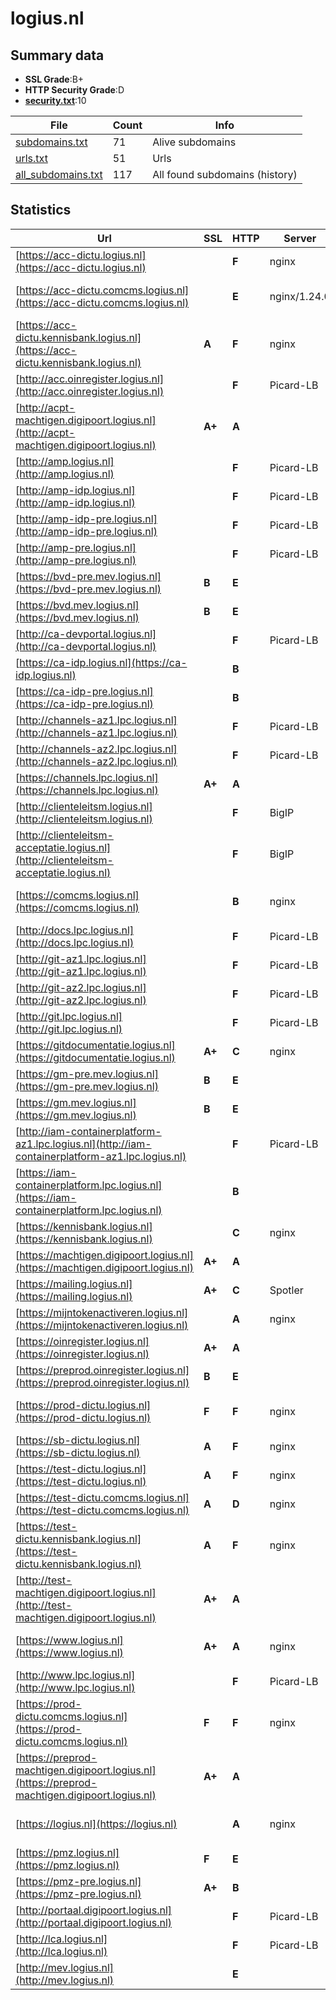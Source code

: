 

# logius.nl
## Summary data


 - **SSL Grade**:B+
 - **HTTP Security Grade**:D
 - **[security.txt](https://www.digitaleoverheid.nl/nieuws/standaard-security-txt-nu-verplicht-voor-overheid/)**:10


| File       | Count | Info |
|------------|-------|------|
|[subdomains.txt](/data/logius.nl/subdomains.txt)|71|Alive subdomains|
|[urls.txt](/data/logius.nl/urls.txt)|51|Urls|
|[all_subdomains.txt](/data/logius.nl/all_subdomains.txt)|117|All found subdomains (history)|


## Statistics


| Url | SSL | HTTP | Server | Cookie | HSTS | CORS | CTO | CSP | XFO | XXP | RP |FP| Tech |Title |
|--------|-------|-------|------|------|------|------|------|------|------|------|------|------|------|------|
|[https://acc-dictu.logius.nl](https://acc-dictu.logius.nl)| | **F**|nginx| | | | | | | | :white_check_mark: | |Basic Nginx|401 Authorizatio...|
|[https://acc-dictu.comcms.logius.nl](https://acc-dictu.comcms.logius.nl)| | **E**|nginx/1.24.0| | | | | | :white_check_mark: | | :white_check_mark: | |Drupal Nginx:1.24.0 PHP:8.1.27|Redirecting to h...|
|[https://acc-dictu.kennisbank.logius.nl](https://acc-dictu.kennisbank.logius.nl)| **A**| **F**|nginx| | | | | | | | :white_check_mark: | |Basic Nginx|401 Authorizatio...|
|[http://acc.oinregister.logius.nl](http://acc.oinregister.logius.nl)| | **F**|Picard-LB| | | | | | | | :white_check_mark: | |||
|[http://acpt-machtigen.digipoort.logius.nl](http://acpt-machtigen.digipoort.logius.nl)| **A+**| **A**|| |:white_check_mark: | | | :white_check_mark:| :white_check_mark: | | :white_check_mark: | |||
|[http://amp.logius.nl](http://amp.logius.nl)| | **F**|Picard-LB| | | | | | | | :white_check_mark: | |||
|[http://amp-idp.logius.nl](http://amp-idp.logius.nl)| | **F**|Picard-LB| | | | | | | | :white_check_mark: | |||
|[http://amp-idp-pre.logius.nl](http://amp-idp-pre.logius.nl)| | **F**|Picard-LB| | | | | | | | :white_check_mark: | |||
|[http://amp-pre.logius.nl](http://amp-pre.logius.nl)| | **F**|Picard-LB| | | | | | | | :white_check_mark: | |||
|[https://bvd-pre.mev.logius.nl](https://bvd-pre.mev.logius.nl)| **B**| **E**|| | | | | | | | :white_check_mark: | |HSTS||
|[https://bvd.mev.logius.nl](https://bvd.mev.logius.nl)| **B**| **E**|| | | | | | | | :white_check_mark: | |HSTS||
|[http://ca-devportal.logius.nl](http://ca-devportal.logius.nl)| | **F**|Picard-LB| | | | | | | | :white_check_mark: | |||
|[https://ca-idp.logius.nl](https://ca-idp.logius.nl)| | **B**|| |:white_check_mark: | | | | | | :white_check_mark: | |HSTS|404 Not Found|
|[https://ca-idp-pre.logius.nl](https://ca-idp-pre.logius.nl)| | **B**|| |:white_check_mark: | | | | | | :white_check_mark: | |HSTS|404 Not Found|
|[http://channels-az1.lpc.logius.nl](http://channels-az1.lpc.logius.nl)| | **F**|Picard-LB| | | | | | | | :white_check_mark: | |||
|[http://channels-az2.lpc.logius.nl](http://channels-az2.lpc.logius.nl)| | **F**|Picard-LB| | | | | | | | :white_check_mark: | |||
|[https://channels.lpc.logius.nl](https://channels.lpc.logius.nl)| **A+**| **A**|| |:white_check_mark: | | | :white_check_mark:| :white_check_mark: | | :white_check_mark: | |HSTS|Logius Private C...|
|[http://clienteleitsm.logius.nl](http://clienteleitsm.logius.nl)| | **F**|BigIP| | | | | | | | :white_check_mark: | |F5 BigIP||
|[http://clienteleitsm-acceptatie.logius.nl](http://clienteleitsm-acceptatie.logius.nl)| | **F**|BigIP| | | | | | | | :white_check_mark: | |F5 BigIP||
|[https://comcms.logius.nl](https://comcms.logius.nl)| | **B**|nginx| |:white_check_mark: | | | | :white_check_mark: | | :white_check_mark: | |Drupal HSTS Nginx PHP:8.1.27|Redirecting to h...|
|[http://docs.lpc.logius.nl](http://docs.lpc.logius.nl)| | **F**|Picard-LB| | | | | | | | :white_check_mark: | |||
|[http://git-az1.lpc.logius.nl](http://git-az1.lpc.logius.nl)| | **F**|Picard-LB| | | | | | | | :white_check_mark: | |||
|[http://git-az2.lpc.logius.nl](http://git-az2.lpc.logius.nl)| | **F**|Picard-LB| | | | | | | | :white_check_mark: | |||
|[http://git.lpc.logius.nl](http://git.lpc.logius.nl)| | **F**|Picard-LB| | | | | | | | :white_check_mark: | |||
|[https://gitdocumentatie.logius.nl](https://gitdocumentatie.logius.nl)| **A+**| **C**|nginx| |:white_check_mark: | | | | | | :white_check_mark: | |HSTS Nginx|403 Forbidden|
|[https://gm-pre.mev.logius.nl](https://gm-pre.mev.logius.nl)| **B**| **E**|| | | | | | | | :white_check_mark: | |HSTS|403 Forbidden|
|[https://gm.mev.logius.nl](https://gm.mev.logius.nl)| **B**| **E**|| | | | | | | | :white_check_mark: | |HSTS|403 Forbidden|
|[http://iam-containerplatform-az1.lpc.logius.nl](http://iam-containerplatform-az1.lpc.logius.nl)| | **F**|Picard-LB| | | | | | | | :white_check_mark: | |||
|[https://iam-containerplatform.lpc.logius.nl](https://iam-containerplatform.lpc.logius.nl)| | **B**|| |:white_check_mark: | | | | | | :white_check_mark: | |HSTS|404 Not Found|
|[https://kennisbank.logius.nl](https://kennisbank.logius.nl)| | **C**|nginx| |:white_check_mark: | | | | | | :white_check_mark: | |Basic HSTS Nginx|401 Authorizatio...|
|[https://machtigen.digipoort.logius.nl](https://machtigen.digipoort.logius.nl)| **A+**| **A**|| |:white_check_mark: | | | :white_check_mark:| :white_check_mark: | | :white_check_mark: | |HSTS IBM DataPower||
|[https://mailing.logius.nl](https://mailing.logius.nl)| **A+**| **C**|Spotler| |:white_check_mark: | | | | | | :white_check_mark: | |HSTS||
|[https://mijntokenactiveren.logius.nl](https://mijntokenactiveren.logius.nl)| | **A**|nginx|:white_check_mark: |:white_check_mark: | | |:warning: | :white_check_mark: | :white_check_mark: | :white_check_mark: | |HSTS Nginx|302 Found|
|[https://oinregister.logius.nl](https://oinregister.logius.nl)| **A+**| **A**|| |:white_check_mark: | :warning:| | | :white_check_mark: | :white_check_mark: | :white_check_mark: | |HSTS|COR|
|[https://preprod.oinregister.logius.nl](https://preprod.oinregister.logius.nl)| **B**| **E**|| | | | | | | | :white_check_mark: | |HSTS|COR|
|[https://prod-dictu.logius.nl](https://prod-dictu.logius.nl)| **F**| **F**|nginx| | | | | | | | :white_check_mark: | |Drupal:10 HSTS Nginx PHP|Home | Forum Sta...|
|[https://sb-dictu.logius.nl](https://sb-dictu.logius.nl)| **A**| **F**|nginx| | | | | | | | :white_check_mark: | |Basic Nginx|401 Authorizatio...|
|[https://test-dictu.logius.nl](https://test-dictu.logius.nl)| **A**| **F**|nginx| | | | | | | | :white_check_mark: | |Basic Nginx|401 Authorizatio...|
|[https://test-dictu.comcms.logius.nl](https://test-dictu.comcms.logius.nl)| **A**| **D**|nginx| | | | | | :white_check_mark: | :white_check_mark: | :white_check_mark: | |Drupal Nginx PHP|Redirecting to h...|
|[https://test-dictu.kennisbank.logius.nl](https://test-dictu.kennisbank.logius.nl)| **A**| **F**|nginx| | | | | | | | :white_check_mark: | |Basic Nginx|401 Authorizatio...|
|[http://test-machtigen.digipoort.logius.nl](http://test-machtigen.digipoort.logius.nl)| **A+**| **A**|| |:white_check_mark: | | | :white_check_mark:| :white_check_mark: | | :white_check_mark: | |||
|[https://www.logius.nl](https://www.logius.nl)| **A+**| **A**|nginx| |:white_check_mark: | | | | :white_check_mark: | :white_check_mark: | :white_check_mark: | |Drupal:10 HSTS Nginx PHP|Logius | Logius|
|[http://www.lpc.logius.nl](http://www.lpc.logius.nl)| | **F**|Picard-LB| | | | | | | | :white_check_mark: | |||
|[https://prod-dictu.comcms.logius.nl](https://prod-dictu.comcms.logius.nl)| **F**| **F**|nginx| | | | | | | | :white_check_mark: | |HSTS Nginx PHP:8.1.27||
|[https://preprod-machtigen.digipoort.logius.nl](https://preprod-machtigen.digipoort.logius.nl)| **A+**| **A**|| |:white_check_mark: | | | :white_check_mark:| :white_check_mark: | | :white_check_mark: | |HSTS IBM DataPower||
|[https://logius.nl](https://logius.nl)| | **A**|nginx| |:white_check_mark: | | | | :white_check_mark: | :white_check_mark: | :white_check_mark: | |Drupal:10 HSTS Nginx PHP|Logius | Logius|
|[https://pmz.logius.nl](https://pmz.logius.nl)| **F**| **E**|| | | | | | | | :white_check_mark: | |HSTS|404 Not Found|
|[https://pmz-pre.logius.nl](https://pmz-pre.logius.nl)| **A+**| **B**|| |:white_check_mark: | | | | | | :white_check_mark: | |HSTS|404 Not Found|
|[http://portaal.digipoort.logius.nl](http://portaal.digipoort.logius.nl)| | **F**|Picard-LB| | | | | | | | :white_check_mark: | |||
|[http://lca.logius.nl](http://lca.logius.nl)| | **F**|Picard-LB| | | | | | | | :white_check_mark: | |||
|[http://mev.logius.nl](http://mev.logius.nl)| | **E**|| | | | | | | | :white_check_mark: | |||

